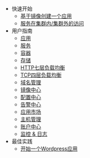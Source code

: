 * 快速开始
  * [基于镜像创建一个应用](quick-start/create-app.md)
  * [服务在集群内/集群外的访问](quick-start/cluster-app.md)
* 用户指南
  * [应用](user-guide/app.md)
  * [服务](user-guide/service.md)
  * [容器](user-guide/container.md)
  * [存储](user-guide/storage.md)
  * [HTTP七层负载均衡](user-guide/loadbalance_7.md)
  * [TCP四层负载均衡](user-guide/loadbalance_4.md)
  * [域名管理](user-guide/domain.md)
  * [镜像中心](user-guide/image.md)
  * [配置中心](user-guide/configmap.md)
  * [告警中心](user-guide/warning.md)
  * [应用市场](user-guide/apps.md)
  * [主机管理](user-guide/nodes.md)
  * [账户中心](user-guide/account.md)
  * [监控 & 日志](user-guide/log-and-monitor.md)
* 最佳实践
  * [开始一个Wordpress应用](best-practise/create-wordpress-app.md)
